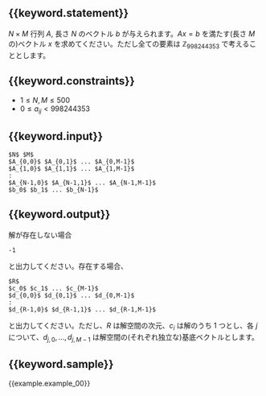 ## {{keyword.statement}}
$N \times M$ 行列 $A$, 長さ $N$ のベクトル $b$ が与えられます。$Ax = b$ を満たす(長さ $M$ の)ベクトル $x$ を求めてください。ただし全ての要素は $\mathbb{Z}_{998244353}$ で考えることとします。

## {{keyword.constraints}}

- $1 \leq N, M \leq 500$
- $0 \leq a_{ij} < 998244353$

## {{keyword.input}}

```
$N$ $M$
$A_{0,0}$ $A_{0,1}$ ... $A_{0,M-1}$
$A_{1,0}$ $A_{1,1}$ ... $A_{1,M-1}$
:
$A_{N-1,0}$ $A_{N-1,1}$ ... $A_{N-1,M-1}$
$b_0$ $b_1$ ... $b_{N-1}$
```

## {{keyword.output}}

解が存在しない場合

```
-1
```

と出力してください。存在する場合、

```
$R$
$c_0$ $c_1$ ... $c_{M-1}$
$d_{0,0}$ $d_{0,1}$ ... $d_{0,M-1}$
:
$d_{R-1,0}$ $d_{R-1,1}$ ... $d_{R-1,M-1}$
```

と出力してください。ただし、$R$ は解空間の次元、$c_i$ は解のうち $1$ つとし、各 $j$ について、$d_{j,0}, ..., d_{j,M-1}$ は解空間の(それぞれ独立な)基底ベクトルとします。


## {{keyword.sample}}

{{example.example_00}}
